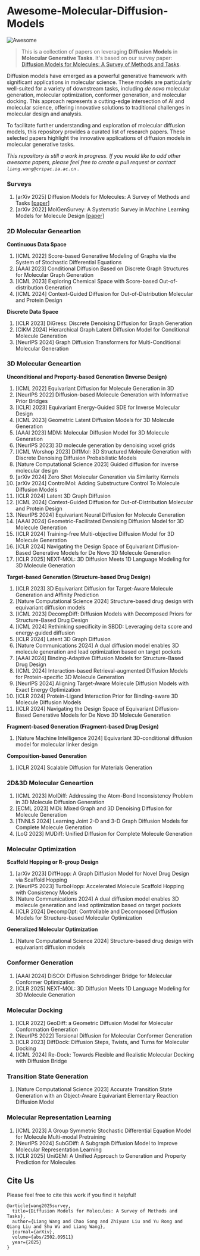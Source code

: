 # Awesome-Molecular-Diffusion-Models

![Awesome](https://cdn.rawgit.com/sindresorhus/awesome/d7305f38d29fed78fa85652e3a63e154dd8e8829/media/badge.svg) 

> This is a collection of papers on leveraging **Diffusion Models** in **Molecular Generative Tasks**. It's based on our survey paper: [Diffusion Models for Molecules: A Survey of Methods and Tasks](https://arxiv.org/pdf/2502.09511).

Diffusion models have emerged as a powerful generative framework with significant applications in molecular science. These models are particularly well-suited for a variety of downstream tasks, including *de novo* molecular generation, molecular optimization, conformer generation, and molecular docking. This approach represents a cutting-edge intersection of AI and molecular science, offering innovative solutions to traditional challenges in molecular design and analysis.

To facilitate further understanding and exploration of molecular diffusion models, this repository provides a curated list of research papers. These selected papers highlight the innovative applications of diffusion models in molecular generative tasks.

*This repository is still a work in progress. If you would like to add other awesome papers, please feel free to create a pull request or contact `liang.wang@cripac.ia.ac.cn` .*

### Surveys

1. [arXiv 2025] Diffusion Models for Molecules: A Survey of Methods and Tasks [[paper]](https://arxiv.org/pdf/2502.09511)
2. [arXiv 2022] MolGenSurvey: A Systematic Survey in Machine Learning Models for Molecule Design [[paper]](https://arxiv.org/pdf/2203.14500)



### 2D Molecular Geneartion

**Continuous Data Space**

1. [ICML 2022] Score-based Generative Modeling of Graphs via the System of Stochastic Differential Equations
2. [AAAI 2023] Conditional Diffusion Based on Discrete Graph Structures for Molecular Graph Generation
3. [ICML 2023] Exploring Chemical Space with Score-based Out-of-distribution Generation
4. [ICML 2024] Context-Guided Diffusion for Out-of-Distribution Molecular and Protein Design

**Discrete Data Space**

1. [ICLR 2023] DiGress: Discrete Denoising Diffusion for Graph Generation
2. [CIKM 2024] Hierarchical Graph Latent Diffusion Model for Conditional Molecule Generation
3. [NeurIPS 2024] Graph Diffusion Transformers for Multi-Conditional Molecular Generation



### 3D Molecular Geneartion

**Unconditional and Property-based Generation (Inverse Design)**

1. [ICML 2022] Equivariant Diffusion for Molecule Generation in 3D
1. [NeurIPS 2022] Diffusion-based Molecule Generation with Informative Prior Bridges
1. [ICLR] 2023] Equivariant Energy-Guided SDE for Inverse Molecular Design
1. [ICML 2023] Geometric Latent Diffusion Models for 3D Molecule Generation
1. [AAAI 2023] MDM: Molecular Diffusion Model for 3D Molecule Generation
1. [NeurIPS 2023] 3D molecule generation by denoising voxel grids
1. [ICML Worshop 2023] DiffMol: 3D Structured Molecule Generation with Discrete Denoising Diffusion Probabilistic Models
1. [Nature Computational Science 2023] Guided diffusion for inverse molecular design
1. [arXiv 2024] Zero Shot Molecular Generation via Similarity Kernels
1. [arXiv 2024] ControlMol: Adding Substructure Control To Molecule Diffusion Models
1. [ICLR 2024] Latent 3D Graph Diffusion
1. [ICML 2024] Context-Guided Diffusion for Out-of-Distribution Molecular and Protein Design
1. [NeurIPS 2024] Equivariant Neural Diffusion for Molecule Generation
1. [AAAI 2024] Geometric-Facilitated Denoising Diffusion Model for 3D Molecule Generation
1. [ICLR 2024] Training-free Multi-objective Diffusion Model for 3D Molecule Generation
1. [ICLR 2024] Navigating the Design Space of Equivariant Diffusion-Based Generative Models for De Novo 3D Molecule Generation
1. [ICLR 2025] NEXT-MOL: 3D Diffusion Meets 1D Language Modeling for 3D Molecule Generation

**Target-based Generation (Structure-based Drug Design)**

1. [ICLR 2023] 3D Equivariant Diffusion for Target-Aware Molecule Generation and Affinity Prediction
2. [Nature Computational Science 2024] Structure-based drug design with equivariant diffusion models
3. [ICML 2023] DecompDiff: Diffusion Models with Decomposed Priors for Structure-Based Drug Design
4. [ICML 2024] Rethinking specificity in SBDD: Leveraging delta score and energy-guided diffusion
5. [ICLR 2024] Latent 3D Graph Diffusion
6. [Nature Communications 2024] A dual diffusion model enables 3D molecule generation and lead optimization based on target pockets
7. [AAAI 2024] Binding-Adaptive Diffusion Models for Structure-Based Drug Design
8. [ICML 2024] Interaction-based Retrieval-augmented Diffusion Models for Protein-specific 3D Molecule Generation
9. [NeurIPS 2024] Aligning Target-Aware Molecule Diffusion Models with Exact Energy Optimization
10. [ICLR 2024] Protein-Ligand Interaction Prior for Binding-aware 3D Molecule Diffusion Models
11. [ICLR 2024] Navigating the Design Space of Equivariant Diffusion-Based Generative Models for De Novo 3D Molecule Generation

**Fragment-based Generation (Fragment-based Drug Design)**

1. [Nature Machine Intelligence 2024] Equivariant 3D-conditional diffusion model for molecular linker design

**Composition-based Generation**

1. [ICLR 2024] Scalable Diffusion for Materials Generation



### 2D\&3D Molecular Geneartion

1. [ICML 2023] MolDiff: Addressing the Atom-Bond Inconsistency Problem in 3D Molecule Diffusion Generation
2. [ECML 2023] MiDi: Mixed Graph and 3D Denoising Diffusion for Molecule Generation
3. [TNNLS 2024] Learning Joint 2-D and 3-D Graph Diffusion Models for Complete Molecule Generation
4. [LoG 2023] MUDiff: Unified Diffusion for Complete Molecule Generation



### Molecular Optimization

**Scaffold Hopping or R-group Design**

1. [arXiv 2023] DiffHopp: A Graph Diffusion Model for Novel Drug Design via Scaffold Hopping
2. [NeurIPS 2023] TurboHopp: Accelerated Molecule Scaffold Hopping with Consistency Models
3. [Nature Communications 2024] A dual diffusion model enables 3D molecule generation and lead optimization based on target pockets
4. [ICLR 2024] DecompOpt: Controllable and Decomposed Diffusion Models for Structure-based Molecular Optimization

**Generalized Molecular Optimization**

1. [Nature Computational Science 2024] Structure-based drug design with equivariant diffusion models



### Conformer Generation

1. [AAAI 2024] DiSCO: Diffusion Schrödinger Bridge for Molecular Conformer Optimization
2. [ICLR 2025] NEXT-MOL: 3D Diffusion Meets 1D Language Modeling for 3D Molecule Generation



### Molecular Docking

1. [ICLR 2022] GeoDiff: a Geometric Diffusion Model for Molecular Conformation Generation
2. [NeurIPS 2022] Torsional Diffusion for Molecular Conformer Generation
3. [ICLR 2023] DiffDock: Diffusion Steps, Twists, and Turns for Molecular Docking
4. [ICML 2024] Re-Dock: Towards Flexible and Realistic Molecular Docking with Diffusion Bridge



### Transition State Generation

1. [Nature Computational Science 2023] Accurate Transition State Generation with an Object-Aware Equivariant Elementary Reaction Diffusion Model



### Molecular Representation Learning

1. [ICML 2023] A Group Symmetric Stochastic Differential Equation Model for Molecule Multi-modal Pretraining
2. [NeurIPS 2024] SubGDiff: A Subgraph Diffusion Model to Improve Molecular Representation Learning
3. [ICLR 2025] UniGEM: A Unified Approach to Generation and Property Prediction for Molecules



## Cite Us

Please feel free to cite this work if you find it helpful!

```
@article{wang2025survey,
  title={Diffusion Models for Molecules: A Survey of Methods and Tasks},
  author={Liang Wang and Chao Song and Zhiyuan Liu and Yu Rong and Qiang Liu and Shu Wu and Liang Wang},
  journal={arXiv},
  volume={abs/2502.09511}
  year={2025}
}
```